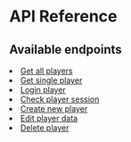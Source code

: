 # API Reference

## Available endpoints

<deflist collapsible="true">
    <def title="Players"><list>
        <li><a href="getAllPlayers.md">Get all players</a></li>
        <li><a href="getPlayer.md">Get single player</a></li>
        <li><a href="loginPlayer.md">Login player</a></li>
        <li><a href="checkPlayerSession.md">Check player session</a></li>
        <li><a href="createPlayer.md">Create new player</a></li>
        <li><a href="editPlayer.md">Edit player data</a></li>
        <li><a href="deletePlayer.md">Delete player</a></li>
    </list></def>
</deflist>